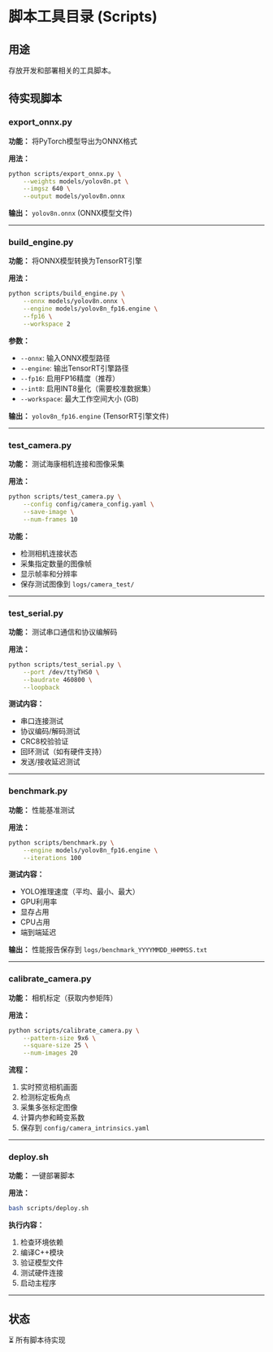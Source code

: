 # 脚本工具目录 (Scripts)

## 用途

存放开发和部署相关的工具脚本。

## 待实现脚本

### export_onnx.py
**功能：** 将PyTorch模型导出为ONNX格式

**用法：**
```bash
python scripts/export_onnx.py \
    --weights models/yolov8n.pt \
    --imgsz 640 \
    --output models/yolov8n.onnx
```

**输出：** `yolov8n.onnx` (ONNX模型文件)

---

### build_engine.py
**功能：** 将ONNX模型转换为TensorRT引擎

**用法：**
```bash
python scripts/build_engine.py \
    --onnx models/yolov8n.onnx \
    --engine models/yolov8n_fp16.engine \
    --fp16 \
    --workspace 2
```

**参数：**
- `--onnx`: 输入ONNX模型路径
- `--engine`: 输出TensorRT引擎路径
- `--fp16`: 启用FP16精度（推荐）
- `--int8`: 启用INT8量化（需要校准数据集）
- `--workspace`: 最大工作空间大小 (GB)

**输出：** `yolov8n_fp16.engine` (TensorRT引擎文件)

---

### test_camera.py
**功能：** 测试海康相机连接和图像采集

**用法：**
```bash
python scripts/test_camera.py \
    --config config/camera_config.yaml \
    --save-image \
    --num-frames 10
```

**功能：**
- 检测相机连接状态
- 采集指定数量的图像帧
- 显示帧率和分辨率
- 保存测试图像到 `logs/camera_test/`

---

### test_serial.py
**功能：** 测试串口通信和协议编解码

**用法：**
```bash
python scripts/test_serial.py \
    --port /dev/ttyTHS0 \
    --baudrate 460800 \
    --loopback
```

**测试内容：**
- 串口连接测试
- 协议编码/解码测试
- CRC8校验验证
- 回环测试（如有硬件支持）
- 发送/接收延迟测试

---

### benchmark.py
**功能：** 性能基准测试

**用法：**
```bash
python scripts/benchmark.py \
    --engine models/yolov8n_fp16.engine \
    --iterations 100
```

**测试内容：**
- YOLO推理速度（平均、最小、最大）
- GPU利用率
- 显存占用
- CPU占用
- 端到端延迟

**输出：** 性能报告保存到 `logs/benchmark_YYYYMMDD_HHMMSS.txt`

---

### calibrate_camera.py
**功能：** 相机标定（获取内参矩阵）

**用法：**
```bash
python scripts/calibrate_camera.py \
    --pattern-size 9x6 \
    --square-size 25 \
    --num-images 20
```

**流程：**
1. 实时预览相机画面
2. 检测标定板角点
3. 采集多张标定图像
4. 计算内参和畸变系数
5. 保存到 `config/camera_intrinsics.yaml`

---

### deploy.sh
**功能：** 一键部署脚本

**用法：**
```bash
bash scripts/deploy.sh
```

**执行内容：**
1. 检查环境依赖
2. 编译C++模块
3. 验证模型文件
4. 测试硬件连接
5. 启动主程序

---

## 状态
⏳ 所有脚本待实现
